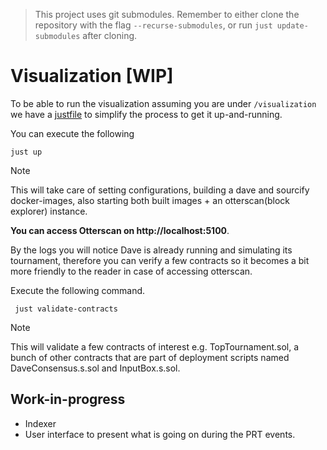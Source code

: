 > This project uses git submodules.
> Remember to either clone the repository with the flag `--recurse-submodules`, or run `just update-submodules` after cloning.

# Visualization [WIP]

To be able to run the visualization assuming you are under `/visualization` we have a [justfile](./justfile) to simplify the process to get it up-and-running.

You can execute the following

```just
just up
```

> [!NOTE]  
> This will take care of setting configurations, building a dave and sourcify docker-images, also starting both built images + an otterscan(block explorer) instance.

**You can access Otterscan on http://localhost:5100**.

By the logs you will notice Dave is already running and simulating its tournament, therefore you can verify a few contracts so it becomes a bit more friendly to the reader in case of accessing otterscan.

Execute the following command.

```just
 just validate-contracts
```

> [!NOTE]  
> This will validate a few contracts of interest e.g. TopTournament.sol, a bunch of other contracts that are part of deployment scripts named DaveConsensus.s.sol and InputBox.s.sol.

## Work-in-progress

- Indexer
- User interface to present what is going on during the PRT events.
